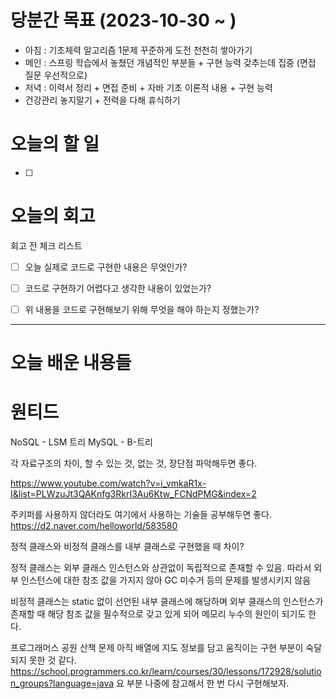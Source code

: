 
# 당분간 목표 (2023-10-30 ~ )
- 아침 : 기초체력 알고리즘 1문제 꾸준하게 도전 천천히 쌓아가기
- 메인 :  스프링 학습에서 놓쳤던 개념적인 부분들 + 구현 능력 갖추는데 집중 (면접 질문 우선적으로)
- 저녁 :  이력서 정리 + 면접 준비 + 자바 기초 이론적 내용 + 구현 능력
- 건강관리 놓지말기 + 전력을 다해 휴식하기

# 오늘의 할 일

- [ ] 


# 오늘의 회고

회고 전 체크 리스트
- [ ] 오늘 실제로 코드로 구현한 내용은 무엇인가?
- [ ] 코드로 구현하기 어렵다고 생각한 내용이 있었는가?
- [ ] 위 내용을 코드로 구현해보기 위해 무엇을 해야 하는지 정했는가?




---
# 오늘 배운 내용들


# 원티드 

NoSQL - LSM 트리
MySQL - B-트리

각 자료구조의 차이, 할 수 있는 것, 없는 것, 장단점 파악해두면 좋다.

https://www.youtube.com/watch?v=i_vmkaR1x-I&list=PLWzuJt3QAKnfg3RkrI3Au6Ktw_FCNdPMG&index=2

주키퍼를 사용하지 않더라도 여기에서 사용하는 기술들 공부해두면 좋다.
https://d2.naver.com/helloworld/583580



정적 클래스와 비정적 클래스를 내부 클래스로 구현했을 때 차이?

정적 클래스는 외부 클래스 인스턴스와 상관없이 독립적으로 존재할 수 있음. 따라서 외부 인스턴스에 대한 참조 값을 가지지 않아 GC 미수거 등의 문제를 발생시키지 않음

비정적 클래스는 static 없이 선언된 내부 클래스에 해당하며 외부 클래스의 인스턴스가 존재할 때 해당 참조 값을 필수적으로 갖고 있게 되어 메모리 누수의 원인이 되기도 한다.


프로그래머스 공원 산책 문제
아직 배열에 지도 정보를 담고 움직이는 구현 부분이 숙달되지 못한 것 같다. 
https://school.programmers.co.kr/learn/courses/30/lessons/172928/solution_groups?language=java
요 부분 나중에 참고해서 한 번 다시 구현해보자.